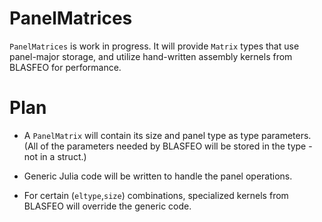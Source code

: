 # PanelMatrices

`PanelMatrices` is work in progress. It will provide `Matrix` types that use panel-major storage, and utilize hand-written assembly kernels from BLASFEO for performance.

# Plan

* A `PanelMatrix` will contain its size and panel type as type parameters. (All of the parameters needed by BLASFEO will be stored in the type - not in a struct.)

* Generic Julia code will be written to handle the panel operations.

* For certain (`eltype`,`size`) combinations, specialized kernels from BLASFEO will override the generic code.
